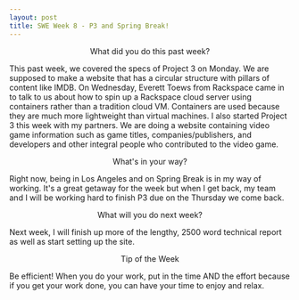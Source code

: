 ```yaml
---
layout: post
title: SWE Week 8 - P3 and Spring Break!
---
```


<p align="center"> What did you do this past week? </p>
This past week, we covered the specs of Project 3 on Monday. We are supposed to make a website that has a circular structure with pillars of content like IMDB. On Wednesday, Everett Toews from Rackspace came in to talk to us about how to spin up a Rackspace cloud server using containers rather than a tradition cloud VM. Containers are used because they are much more lightweight than virtual machines. I also started Project 3 this week with my partners. We are doing a website containing video game information such as game titles, companies/publishers, and developers and other integral people who contributed to the video game.

<p align="center"> What's in your way? </p>
Right now, being in Los Angeles and on Spring Break is in my way of working. It's a great getaway for the week but when I get back, my team and I will be working hard to finish P3 due on the Thursday we come back.

<p align="center"> What will you do next week? </p>
Next week, I will finish up more of the lengthy, 2500 word technical report as well as start setting up the site.

<p align="center"> Tip of the Week </p>
Be efficient! When you do your work, put in the time AND the effort because if you get your work done, you can have your time to enjoy and relax.
